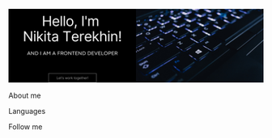 ![Header](https://github.com/Nikitereh/Nikitereh/blob/main/assets/header.png)

About me

Languages

Follow me